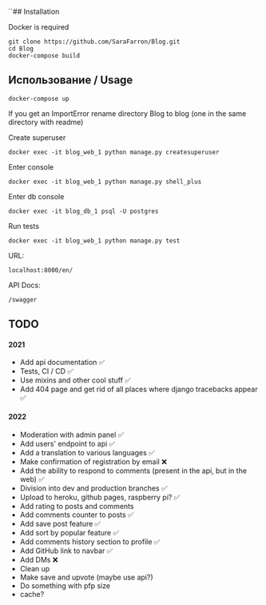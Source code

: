 ``## Installation

Docker is required

```
git clone https://github.com/SaraFarron/Blog.git
cd Blog
docker-compose build
```

## Использование / Usage

`docker-compose up`

If you get an ImportError rename directory Blog to blog (one in the same directory with readme)

Create superuser

`docker exec -it blog_web_1 python manage.py createsuperuser`

Enter console

`docker exec -it blog_web_1 python manage.py shell_plus`

Enter db console

`docker exec -it blog_db_1 psql -U postgres`

Run tests

`docker exec -it blog_web_1 python manage.py test`

URL:

`localhost:8000/en/`

API Docs:

`/swagger`

## TODO

#### 2021

+ Add api documentation ✅
+ Tests, CI / CD ✅
+ Use mixins and other cool stuff ✅
+ Add 404 page and get rid of all places where django tracebacks appear ✅

#### 2022

+ Moderation with admin panel ✅
+ Add users' endpoint to api ✅
+ Add a translation to various languages ✅
+ Make confirmation of registration by email ❌
+ Add the ability to respond to comments (present in the api, but in the web) ✅
+ Division into dev and production branches ✅
+ Upload to heroku, github pages, raspberry pi? ✅
+ Add rating to posts and comments
+ Add comments counter to posts ✅
+ Add save post feature ✅
+ Add sort by popular feature ✅
+ Add comments history section to profile  ✅
+ Add GitHub link to navbar ✅
+ Add DMs ❌
+ Clean up
+ Make save and upvote (maybe use api?)
+ Do something with pfp size
+ cache?
